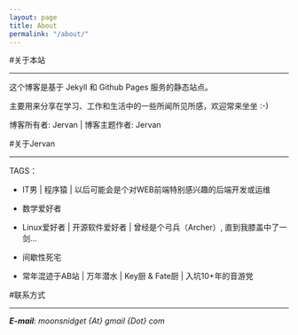 ```yaml
---
layout: page
title: About
permalink: "/about/"
---
```


#关于本站
___

这个博客是基于 Jekyll 和 Github Pages 服务的静态站点。		

主要用来分享在学习、工作和生活中的一些所闻所见所感，欢迎常来坐坐 :-)		

博客所有者: Jervan | 博客主题作者: Jervan		

#关于Jervan
___

TAGS：

* IT男 | 程序猿 | 以后可能会是个对WEB前端特别感兴趣的后端开发或运维		

* 数学爱好者		
* Linux爱好者 | 开源软件爱好者 | 曾经是个弓兵（Archer）, 直到我膝盖中了一剑...		

* 间歇性死宅		
* 常年混迹于AB站 | 万年潜水 | Key厨 & Fate厨 | 入坑10+年的音游党		
    

#联系方式
___

___E-mail___: _moonsnidget {At} gmail {Dot} com_